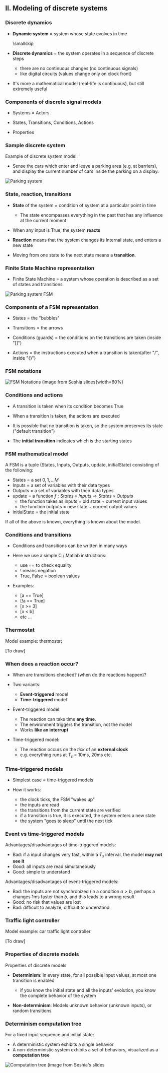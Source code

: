 ## II. Modeling of discrete systems

### Discrete dynamics

- **Dynamic system** = system whose state evolves in time

    \smallskip

- **Discrete dynamics** = the system operates in a sequence of discrete steps
    - there are no continuous changes (no continuous signals)
    - like digital circuits (values change only on clock front)

- It's more a mathematical model (real-life is continuous), but still extremely useful
    

### Components of discrete signal models

- Systems = Actors

- States, Transitions, Conditions, Actions

- Properties


### Sample discrete system

Example of discrete system model:

- Sense the cars which enter and leave a parking area (e.g. at barriers), and display the current number of cars inside the parking on a display.

![Parking system](fig/Parking_1.png)


### State, reaction, transitions

- **State** of the system = condition of system at a particular point in time

  - The state encompasses everything in the past that has any influence at the current moment

- When any input is True, the system **reacts**

- **Reaction** means that the system changes its internal state, and enters a new state

- Moving from one state to the next state means a **transition**.

### Finite State Machine representation 

- Finite State Machine = a system whose operation is described as a set of states and transitions

![Parking system FSM](fig/Parking_2_FSM.png)


### Components of a FSM representation

- States = the "bubbles"

- Transitions = the arrows

- Conditions (guards) = the conditions on the transitions are taken (inside "[]")

- Actions = the instructions executed when a transition is taken(after "/", inside "{}")

### FSM notations

![FSM Notations (image from Seshia slides](fig/FSM_Notations.png){width=60%}

### Conditions and actions

- A transition is taken when its condition becomes True

- When a transition is taken, the actions are executed

- It is possible that no transition is taken, so the system preserves its state ("default transition")

- The **initial transition** indicates which is the starting states

### FSM mathematical model

A FSM is a tuple (States, Inputs, Outputs, update, initialState) consisting of the following:

- States = a set ${0, 1, ... M}$
- Inputs = a set of variables with their data types
- Outputs = a set of variables with their data types
- update = a function $f : States \times Inputs \rightarrow States \times Outputs$
   - the function takes as inputs = old state + current input values
   - the function outputs = new state + current output values
- initialState = the initial state

If all of the above is known, everything is known about the model.

### Conditions and transitions

- Conditions and transitions can be written in many ways

- Here we use a simple C / Matlab instructions:
   - use == to check equality
   - ! means negation
   - True, False = boolean values
   
- Examples:
   - [a == True]
   - [!a == True]
   - [x >= 3]
   - [x < b]
   - etc ...

### Thermostat

Model example: thermostat

[To draw]

### When does a reaction occur?

- When are transitions checked? (when do the reactions happen)?

- Two variants:

  - **Event-triggered** model
  - **Time-triggered** model

- Event-triggered model:
  - The reaction can take time **any time**.
  - The environment triggers the transition, not the model
  - Works **like an interrupt**

- Time-triggered model:
  - The reaction occurs on the *tick* of an **external clock**
  - e.g. everything runs at $T_s$ = 10ms, 20ms etc.

### Time-triggered models

- Simplest case = time-triggered models

- How it works:
  - the clock ticks, the FSM "wakes up"
  - the inputs are read
  - the transitions from the current state are verified
  - if a transition is true, it is executed, the system enters a new state
  - the system "goes to sleep" until the next tick
  
### Event vs time-triggered models

Advantages/disadvantages of time-triggered models:

  - Bad: if a input changes very fast, within a $T_s$ interval, the model **may not see it**
  - Good: all inputs are read simultaneously 
  - Good: simple to understand
  
Advantages/disadvantages of event-triggered models:

  - Bad: the inputs are not synchronized (in a condition $a > b$, perhaps a changes 1ms faster than $b$, and this leads to a wrong result
  - Good: no risk that values are lost
  - Bad: difficult to analyze, difficult to understand

### Traffic light controller

Model example: car traffic light controller

[To draw]


### Properties of discrete models

Properties of discrete models

- **Determinism**: In every state, for all possible input values, at most one transition is enabled
    - if you know the initial state and all the inputs' evolution, you know the complete behavior of the system

- **Non-determinism**: Models unknown behavior (unknown inputs), or random transitions 

### Determinism computation tree

For a fixed input sequence and initial state:

- A deterministic system exhibits a single behavior
- A non-deterministic system exhibits a set of behaviors, visualized as a **computation tree**

![Computation tree (image from Seshia's slides](fig/ComputationTree.png)

